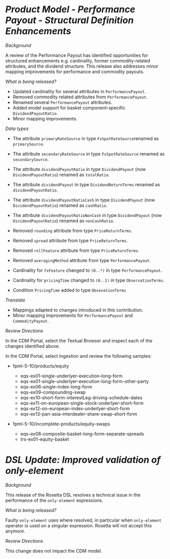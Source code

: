 # *Product Model - Performance Payout - Structural Definition Enhancements*

_Background_ 

A review of the Performance Payout has identified opportunities for structured enhancements e.g. cardinality, former commodity-related attributes, and the dividend structure. This release also  addresses minor mapping improvements for performance and commodity payouts.

_What is being released?_

- Updated cardinality for several attributes in `PerformancePayout`.
- Removed commodity related attributes from `PerformancePayout`.
- Renamed several `PerformancePayout` attributes.
- Added model support for basket component-specific `DividendPayoutRatio`.
- Minor mapping improvements.

_Data types_

- The attribute `primaryRateSource` in type `FxSpotRateSource`renamed as `primarySource`.
- The attribute `secondaryRateSource` in type `FxSpotRateSource` renamed as `secondarySource`.
- The attribute `dividendPayoutRatio` in type `DividendPayout` (now `DividendPayoutRatio`) renamed as `totalRatio`.
- The attribute `dividendPayout` in type `DividendReturnTerms` renamed as `dividendPayoutRatio`.
- The attribute `dividendPayoutRatioCash` in type `DividendPayout` (now `DividendPayoutRatio`) renamed as `cashRatio`.
- The attribute `dividendPayoutRatioNonCash` in type `DividendPayout` (now `DividendPayoutRatio`) renamed as `nonCashRatio`.

- Removed `rounding` attribute from type `PriceReturnTerms`.
- Removed `spread` attribute from type `PriceReturnTerms`.
- Removed `rollFeature` attribute from type `PriceReturnTerms`.
- Removed `averagingMethod` attribute from type `PerformancePayout`.

- Cardinality for `fxFeature` changed to `(0..*)` in type `PerformancePayout`.
- Cardinality for `pricingTime` changed to `(0..1)` in type `ObservationTerms`.
- Condition `PricingTime` added to type `ObsevationTerms`

_Translate_

- Mappings adapted to changes introduced in this contribution.
- Minor mapping improvements for `PerformancePayout` and `CommodityPayout`.

_Review Directions_

In the CDM Portal, select the Textual Browser and inspect each of the changes identified above.

In the CDM Portal, select Ingestion and review the following samples:

- fpml-5-10/products/equity
  - eqs-ex01-single-underlyer-execution-long-form
  - eqs-ex01-single-underlyer-execution-long-form-other-party
  - eqs-ex06-single-index-long-form
  - eqs-ex09-compounding-swap
  - eqs-ex10-short-form-interestLeg-driving-schedule-dates
  - eqs-ex11-on-european-single-stock-underlyer-short-form
  - eqs-ex12-on-european-index-underlyer-short-form
  - eqs-ex13-pan-asia-interdealer-share-swap-short-form

- fpml-5-10/incomplete-products/equity-swaps
  - eqs-ex08-composite-basket-long-form-separate-spreads
  - trs-ex01-equity-basket

# *DSL Update: Improved validation of only-element*

_Background_

This release of the Rosetta DSL resolves a technical issue in the performance of the `only-element` expressions.

_What is being released?_

Faulty `only-element` uses where resolved, in particular when `only-element` operator is used on a singular expression. Rosetta will not accept this anymore.

_Review Directions_

This change does not impact the CDM model.
